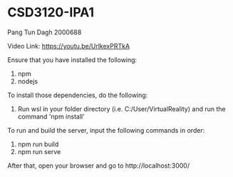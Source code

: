 # CSD3120-IPA1

Pang Tun Dagh 2000688

Video Link: https://youtu.be/UrlkexPRTkA

Ensure that you have installed the following:
1. npm
2. nodejs

To install those dependencies, do the following:
1. Run wsl in your folder directory (i.e. C:/User/VirtualReality) and run the command 'npm install'

To run and build the server, input the following commands in order:
1. npm run build
2. npm run serve

After that, open your browser and go to http://localhost:3000/
